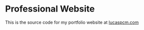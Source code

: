 # Professional Website

This is the source code for my portfolio website at [lucaspcm.com](https://lucaspcm.com/)